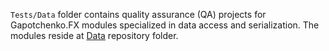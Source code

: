 `Tests/Data` folder contains quality assurance (QA) projects for Gapotchenko.FX modules specialized in data access and serialization.
The modules reside at [Data](../../Data) repository folder.
